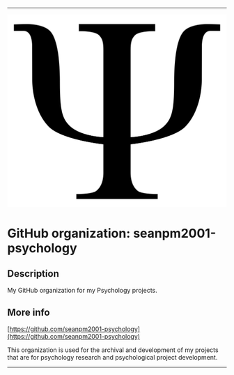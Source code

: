 
***

![Psychology3.png failed to load. The file may be missing or corrupt. Check the file path for errors first.](/AdditionalInfo/1/seanpm2001-psychology/Psychology3.png)

# GitHub organization: seanpm2001-psychology

## Description

My GitHub organization for my Psychology projects.

## More info

[https://github.com/seanpm2001-psychology](https://github.com/seanpm2001-psychology)

This organization is used for the archival and development of my projects that are for psychology research and psychological project development.

***

